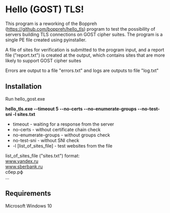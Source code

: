 # Hello (GOST) TLS!

This program is a reworking of the Boppreh (https://github.com/boppreh/hello_tls) program to test the possibility of servers building TLS connections on GOST cipher suites. The program is a single PE file created using pyinstaller.

A file of sites for verification is submitted to the program input, and a report file ("report.txt") is created at the output, which contains sites that are more likely to support GOST cipher suites

Errors are output to a file "errors.txt" and logs are outputs to file "log.txt"

## Installation

Run hello_gost.exe
   <p><b>hello_tls.exe --timeout 5 --no-certs --no-enumerate-groups --no-test-sni -l sites.txt</b><p>
   <ul><li>timeout - waiting for a response from the server</li>
   <li>no-certs - without certificate chain check</li>
   <li>no-enumerate-groups - without groups check</li>
   <li>no-test-sni - without SNI check</li>
   <li>-l [list_of_sites_file] - test websites from the file</li></ul>

list_of_sites_file ("sites.txt") format:
   <br>www.yandex.ru
   <br>www.sberbank.ru
   <br>сбер.рф
   <br>...

## Requirements

Microsoft Windows 10
